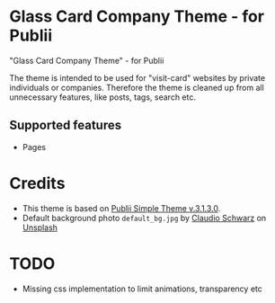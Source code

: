 # Glass Card Company Theme - for Publii
"Glass Card Company Theme" - for Publii

The theme is intended to be used for "visit-card" websites by private individuals or companies.
Therefore the theme is cleaned up from all unnecessary features, like posts, tags, search etc.

## Supported features
- Pages

# Credits
- This theme is based on [Publii Simple Theme v.3.1.3.0](https://marketplace.getpublii.com/themes/simple/).
- Default background photo `default_bg.jpg` by <a href="https://unsplash.com/@purzlbaum?utm_content=creditCopyText&utm_medium=referral&utm_source=unsplash">Claudio Schwarz</a> on <a href="https://unsplash.com/photos/a-red-bench-sitting-in-the-middle-of-a-courtyard-J_jSmZUakwI?utm_content=creditCopyText&utm_medium=referral&utm_source=unsplash">Unsplash</a>
    
# TODO
- Missing css implementation to limit animations, transparency etc